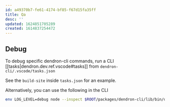 ```yaml
---
id: a49370b7-fe61-4174-bf85-f67d15fa35ff
title: Qa
desc: ''
updated: 1624851705289
created: 1614837254472
---
```


## Debug
To debug specific dendron-cli commands, run a CLI [[tasks|dendron.dev.ref.vscode#tasks]] from `dendron-cli/.vscode/tasks.json`

See the `build-site` inside `tasks.json` for an example.

Alternatively, you can use the following in the CLI
```sh
env LOG_LEVEL=debug node --inspect $ROOT/packages/dendron-cli/lib/bin/dendron-cli.js buildSite --stage dev 
```
